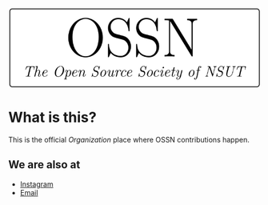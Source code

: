 <!-- markdownlint-disable MD033 MD041 -->
<p align="center">
    <picture>
        <source media="(prefers-color-scheme: dark)" srcset="./logo-dark.svg">
        <img alt="OSSN-light" src="./logo.svg">
    </picture>
</p>

# What is this?

This is the official _Organization_ place where OSSN contributions happen.

## We are also at

- [Instagram](https://www.instagram.com/oss.nsut/)
- [Email](mailto:ossnsut@gmail.com)
